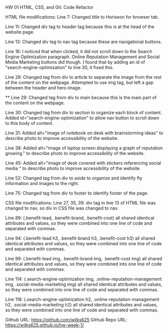 HW 01 HTML, CSS, and Git: Code Refactor

HTML file modifications:
Line 7: Changed title to Horiseon for browser tab.

Line 11: Changed div tag to header tag because this is at the head of the website page.

Line 13: Changed div tag to nav tag because these are navigational buttons.

Line 16: I noticed that when clicked, it did not scroll down to the Search Engine Optimization paragraph. Online Reputation Management and Social Media Marketing buttons did though. I found that by adding an id of "search-engine-optimization" to line 30, it fixed this.

Line 28: Changed tag from div to article to separate the image from the rest of the content on the webpage. Attempted to use img tag, but left a gap between the header and hero image.

** Line 29: Changed tag from div to main because this is the main part of the content on the webpage.

Line 30: Changed tag from div to section to organize each block of content. Added id="search-engine-optimization" to allow nav button to scroll down to this body of content.

Line 31: Added alt="image of notebook on desk with brainstorming ideas" to describe photo to improve accessibility of the website.

Line 38: Added alt="image of laptop screen displaying a graph of reputation growing." to describe photo to improve accessibility of the website.

Line 45: Added alt="image of desk covered with stickers referencing social media " to describe photo to improve accessibility of the website.

Line 52: Changed tag from div to aside to organize and identify fty information and images to the right.

Line 75: Changed tag from div to footer to identify footer of the page.



CSS file modifications:
Line 27, 35, 39: div tag in line 13 of HTML file was changed to nav, so div in CSS file was changed to nav.

Line 89: (.benefit-lead, .benefit-brand, .benefit-cost) all shared identical attributes and values, so they were combined into one line of code and separated with commas.

Line 94: (.benefit-lead h3, .benefit-brand h3, .benefit-cost h3) all shared identical attributes and values, so they were combined into one line of code and separated with commas.

Line 99: (.benefit-lead img, .benefit-brand img, .benefit-cost img) all shared identical attributes and values, so they were combined into one line of code and separated with commas.

Line 114: (.search-engine-optimization img, .online-reputation-management img, .social-media-marketing img) all shared identical attributes and values, so they were combined into one line of code and separated with commas.

Line 118: (.search-engine-optimization h2, .online-reputation-management h2, .social-media-marketing h2) all shared identical attributes and values, so they were combined into one line of code and separated with commas.

Github URL: https://github.com/wilks625
Github Repo URL: https://wilks625.github.io/hw-week-1/
